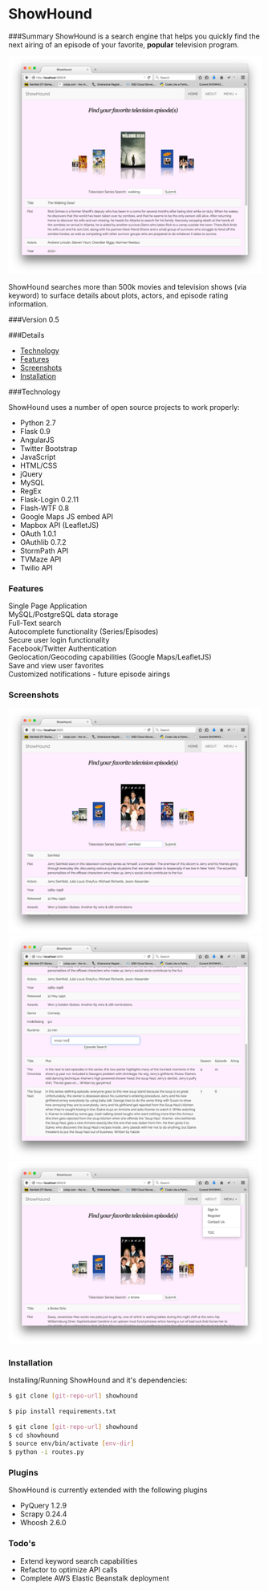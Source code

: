 ShowHound
============
###Summary
ShowHound is a search engine that helps you quickly find the next airing of an episode of your favorite, **popular** television program. 

![ShowHound Interface](/images/shound1.png)

ShowHound searches more than 500k movies and television shows (via keyword) to surface details about plots, actors, and episode rating information.

###Version
0.5


###Details
- [Technology](#technology)
- [Features](#features)
- [Screenshots](#screenshots)
- [Installation](#install)


###Technology

ShowHound uses a number of open source projects to work properly:

*	Python 2.7 <br>
*	Flask 0.9 <br>
*	AngularJS <br>
*	Twitter Bootstrap <br>
*	JavaScript <br>
* HTML/CSS <br>
*	jQuery <br>
*	MySQL <br>
*	RegEx <br>
* Flask-Login 0.2.11 <br>
* Flash-WTF 0.8 <br>
* Google Maps JS embed API  <br>
* Mapbox API (LeafletJS) <br>
*	OAuth 1.0.1 <br>
* OAuthlib 0.7.2 <br>
* StormPath API <br>
* TVMaze API <br>
* Twilio API


### Features
Single Page Application <br>
MySQL/PostgreSQL data storage <br> 
Full-Text search <br>
Autocomplete functionality (Series/Episodes) <br>
Secure user login functionality <br>
Facebook/Twitter Authentication <br>
Geolocation/Geocoding capabilities (Google Maps/LeafletJS) <br>
Save and view user favorites <br>
Customized notifications - future episode airings


### Screenshots
![ShowHound Interface](/images/shound6.png)
![ShowHound Interface](/images/shound5.png)
![ShowHound Interface](/images/shound3.png)



### Installation

Installing/Running ShowHound and it's dependencies:

```sh
$ git clone [git-repo-url] showhound 
```

```sh
$ pip install requirements.txt
```

```sh
$ git clone [git-repo-url] showhound
$ cd showhound
$ source env/bin/activate [env-dir]
$ python -i routes.py
```

### Plugins

ShowHound is currently extended with the following plugins

* PyQuery 1.2.9 <br>
* Scrapy 0.24.4 <br>
* Whoosh 2.6.0


### Todo's

- Extend keyword search capabilities
- Refactor to optimize API calls
- Complete AWS Elastic Beanstalk deployment




